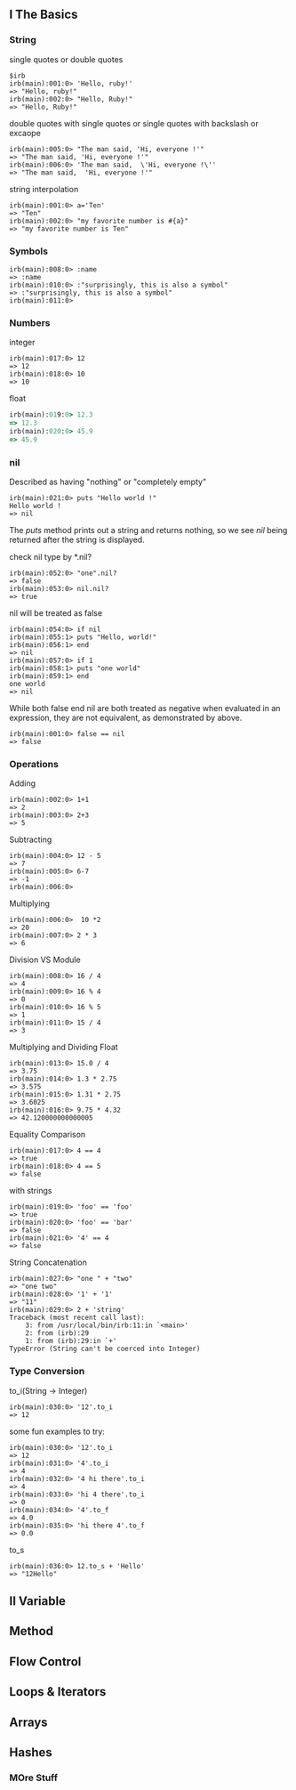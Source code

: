 ## I The Basics

### String 

single quotes or double quotes

```
$irb
irb(main):001:0> 'Hello, ruby!'
=> "Hello, ruby!"
irb(main):002:0> "Hello, Ruby!"
=> "Hello, Ruby!"
```

double quotes with single quotes or single quotes with backslash or excaope 

```
irb(main):005:0> "The man said, 'Hi, everyone !'"
=> "The man said, 'Hi, everyone !'"
irb(main):006:0> 'The man said,  \'Hi, everyone !\''
=> "The man said,  'Hi, everyone !'"
```

string interpolation

```
irb(main):001:0> a='Ten'
=> "Ten"
irb(main):002:0> "my favorite number is #{a}"
=> "my favorite number is Ten"
```

### Symbols

```
irb(main):008:0> :name
=> :name
irb(main):010:0> :"surprisingly, this is also a symbol"
=> :"surprisingly, this is also a symbol"
irb(main):011:0>
```

### Numbers 

integer

```
irb(main):017:0> 12
=> 12
irb(main):018:0> 10
=> 10
```

float 

```ruby
irb(main):019:0> 12.3
=> 12.3
irb(main):020:0> 45.9
=> 45.9
```

### nil
 
Described as having "nothing" or "completely empty"

```
irb(main):021:0> puts "Hello world !"
Hello world !
=> nil
```

The *puts* method prints out a string and returns nothing, so we see *nil* being returned after the string is displayed.

check nil type by *.nil?

```
irb(main):052:0> "one".nil?
=> false
irb(main):053:0> nil.nil?
=> true
```

nil will be treated as false

```
irb(main):054:0> if nil
irb(main):055:1> puts "Hello, world!"
irb(main):056:1> end
=> nil
irb(main):057:0> if 1
irb(main):058:1> puts "one world"
irb(main):059:1> end
one world
=> nil
```

While both false end nil are both treated as negative when evaluated in an expression, they are not equivalent, as demonstrated by above.

```
irb(main):001:0> false == nil
=> false
```

### Operations

Adding

```
irb(main):002:0> 1+1
=> 2
irb(main):003:0> 2+3
=> 5
``` 

Subtracting

```
irb(main):004:0> 12 - 5
=> 7
irb(main):005:0> 6-7
=> -1
irb(main):006:0>
```

Multiplying

```
irb(main):006:0>  10 *2
=> 20
irb(main):007:0> 2 * 3
=> 6
```

Division VS Module

```
irb(main):008:0> 16 / 4
=> 4
irb(main):009:0> 16 % 4
=> 0
irb(main):010:0> 16 % 5
=> 1
irb(main):011:0> 15 / 4
=> 3
```

Multiplying and Dividing Float 

```
irb(main):013:0> 15.0 / 4
=> 3.75
irb(main):014:0> 1.3 * 2.75
=> 3.575
irb(main):015:0> 1.31 * 2.75
=> 3.6025
irb(main):016:0> 9.75 * 4.32
=> 42.120000000000005
```

Equality Comparison

```
irb(main):017:0> 4 == 4
=> true
irb(main):018:0> 4 == 5
=> false
```
with strings 

```
irb(main):019:0> 'foo' == 'foo'
=> true
irb(main):020:0> 'foo' == 'bar'
=> false
irb(main):021:0> '4' == 4
=> false
```

String Concatenation

```
irb(main):027:0> "one " + "two"
=> "one two"
irb(main):028:0> '1' + '1'
=> "11"
irb(main):029:0> 2 + 'string'
Traceback (most recent call last):
	3: from /usr/local/bin/irb:11:in `<main>'
	2: from (irb):29
	1: from (irb):29:in `+'
TypeError (String can't be coerced into Integer)
```
### Type Conversion

to_i(String -> Integer)

```
irb(main):030:0> '12'.to_i
=> 12
```

some fun examples to try:

```
irb(main):030:0> '12'.to_i
=> 12
irb(main):031:0> '4'.to_i
=> 4
irb(main):032:0> '4 hi there'.to_i
=> 4
irb(main):033:0> 'hi 4 there'.to_i
=> 0
irb(main):034:0> '4'.to_f
=> 4.0
irb(main):035:0> 'hi there 4'.to_f
=> 0.0
```

to_s

```
irb(main):036:0> 12.to_s + 'Hello'
=> "12Hello"
```


## II Variable

## Method 

## Flow Control

## Loops & Iterators

## Arrays

## Hashes

### MOre Stuff